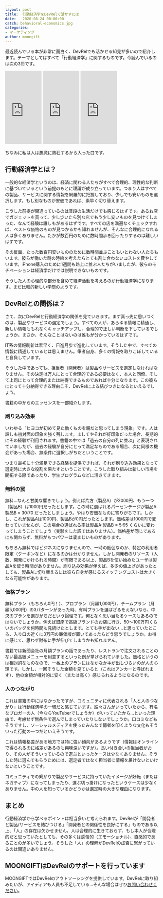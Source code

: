 ```yaml
---
layout: post
title:  行動経済学をDevRelで活かすには
date:   2020-08-24 00:00:00
catch: behavioral-economics.jpg
categories:
- マーケティング
author: moongift
---
```


最近読んでいる本が非常に面白く、DevRelでも活かせる知見が多いので紹介します。テーマとしてはすべて「行動経済学」に関するものです。今読んでいるのは次の3冊です。

<iframe style="width:120px;height:240px;" marginwidth="0" marginheight="0" scrolling="no" frameborder="0" src="https://rcm-fe.amazon-adsystem.com/e/cm?ref=qf_sp_asin_til&t=moongift-22&m=amazon&o=9&p=8&l=as1&IS1=1&detail=1&asins=B00K1A75N4&linkId=c5596ee7895dc6af8cad641cacfdff8e&bc1=ffffff&lt1=_top&fc1=333333&lc1=0066c0&bg1=ffffff&f=ifr">
</iframe>


<iframe style="width:120px;height:240px;" marginwidth="0" marginheight="0" scrolling="no" frameborder="0" src="https://rcm-fe.amazon-adsystem.com/e/cm?ref=qf_sp_asin_til&t=moongift-22&m=amazon&o=9&p=8&l=as1&IS1=1&detail=1&asins=B00GU4R8M8&linkId=4249eb8478bf50613291f1fcf4eade27&bc1=ffffff&lt1=_top&fc1=333333&lc1=0066c0&bg1=ffffff&f=ifr">
</iframe>

<iframe style="width:120px;height:240px;" marginwidth="0" marginheight="0" scrolling="no" frameborder="0" src="https://rcm-fe.amazon-adsystem.com/e/cm?ref=qf_sp_asin_til&t=moongift-22&m=amazon&o=9&p=8&l=as1&IS1=1&detail=1&asins=4620326402&linkId=eab192248be9ec4b517f304fd7f970e3&bc1=ffffff&lt1=_top&fc1=333333&lc1=0066c0&bg1=ffffff&f=ifr">
</iframe>

ちなみに私は人は悪魔に熱狂するから入った口です。

## 行動経済学とは？

一般的な経済学というのは、経済に関わる人たちがすべて合理的、理性的な判断に基づいているという前提のもとに理論が成り立っています。つまり人はすべての製品、サービスに関する情報を網羅的に把握しており、少しでも安いものを選択します。もし別なものが安価であれば、素早く切り替えます。

こうした前提が間違っているのは普段の生活だけでも感じるはずです。あるお店でガジェットを買って、少し歩いたら別な店でもう少し安いものを見つけてしまった、なんて経験は誰しもがあるはずです。すべての店を満遍なくチェックすれば、ベストな価格のものが見つかるかも知れませんが、そんなに合理的になれる人は多くありません。たかが数百円のために数時間歩き回ったりするのは難しいはずです。

その反面、たった数百円安いもののために数時間並ぶこともいとわない人たちもいます。彼らが働いた時の時給を考えたらとても割に合わないコストを費やしています。iPhone購入のために1週間も路上に並ぶ人たちがいましたが、彼らのモチベーションは経済学だけでは説明できないものです。

そうした人の心理的な部分を含めて経済活動を考えるのが行動経済学になります。まだ比較的新しい学問のようです。

## DevRelとの関係は？

さて、次にDevRelと行動経済学の関係を見ていきます。まず真っ先に思いつくのは、製品やサービスの選定でしょう。すべての人が、あらゆる情報に精通し、新しい情報ももれなくキャッチアップし、合理的で正しい判断を下しているでしょうか。まさか、そんなことはないのは誰もが分かっているはずです。

IT系の情報刷新は素早く、日進月歩で進化しています。そうした中で、すべての情報に精通しているとは思えません。筆者自身、多くの情報を取りこぼしていると自負しています。

そうした中であっても、担当者（開発者）は製品やサービスを選定しなければなりません。その決定は万人にとって合理的である必要はなく、本人と同僚、そして上司にとって合理的または納得できるものであれば十分になります。この彼らにとって十分納得できる理由こそ、DevRelによる結びつきになるといえるでしょう。

書籍の中からのエッセンスを一部紹介します。

### 刷り込み効果

いわゆる「ヒヨコが初めて見た動くものを親だと思ってしまう現象」です。人は誰しも初対面の印象を強く残します。ましてやそれが好印象だった場合、長期的にその経験が利用されます。書籍の中では「過去の自分の列に並ぶ」と表現されていましたが、過去の経験が自分にとって満足なものである場合、次に同様の機会があった場合、無条件に選択しがちだということです。

つまり最初に十分満足できる経験を提供できれば、それが刷り込み効果となって選定時に大きな役割を果たすということです。こうした取り組みは新しい市場を開拓する際であったり、学生プログラムなどに活きてきます。

### 無料の罠

無料…なんと甘美な響きでしょう。例えば片方（製品A）が2000円、もう一つ（製品B）は1000円だったとします。この時に選ばれるパーセンテージが製品A:製品B = 30:70 だったとしましょう。やはり安価なものに寄りがちです。しかし、これが製品Aは1000円、製品Bが0円だったとします。価格差は1000円で変わっていませんが、この場合の選ばれる率は製品A:製品B = 5:95 くらいに変わってしまうことでしょう（実験をした訳ではありません）。価格差が同じであるにも関わらず、無料がもつパワーは凄まじいものがあります。

もちろん無料ではビジネスになりませんので、一時の販促なのか、特定の利用者限定（クーポンなど）になるのかは分かりません。しかし開発者のリソース（人数、開発にかけられる時間）が有限である以上、製品Bを使い始めたユーザは製品Aを使う時間がありません。刷り込み効果が伴えば、多少の値上げがあったとしても、製品Aに切り替えるには彼ら自身が感じるスイッチングコストは大きくなる可能性があります。

### 価格プラン

無料プラン（もちろん0円！）、プロプラン（月額1,000円）、チームプラン（月額5,000円）の3パターンがあった時、有料プランを選ばざるをえないなら、中央のプランを選びがちだという論理です。何となく思い当たるケースもあるのではないでしょうか。例えば銀座で高級ブランドのお店に行き、50〜100万円くらいのバッグを何時間も見続けたとします。とても手が出ない…と思っていたところ、入り口の近くに3万円の廉価版が置いてあったらどう思うでしょうか。お得に感じて、思わず財布に手が伸びてしまうかも知れません。

書籍では新聞会社の月額プランの話であったり、レストランで注文されることのない最高級メニューを用意するといった例が挙げられていました。価格というのは相対的なものなので、一番上のプランにはなかなか手が出しづらいのが人の心理です。しかし、一回そうした金額を見ていると（これはアンカーと呼ばれます）、他の金額が相対的に安く（または高く）感じられるようになるのです。

### 人のつながり

これは書籍の中にはなかったですが、コミュニティに代表される「人と人のつながり」は行動経済学の一環だと感じています。誰々さんがいっていたから、有名なブロガーの人（今ならYouTuberでしょうか）がいっていたから…といった理由で、考慮せず無条件で選んでしまっていたりしないでしょうか。口コミなどもそうですし、ソーシャルメディアを使ったみんなで弱者を叩くような文化もそういった行動の一つだといえそうです。

これは情報格差がある地方では特に強い傾向があるようです（情報はオンラインで得られるのに格差があるのも興味深いですが）。長い付き合いの担当者がおり、その人がそういっているので選ぶといったケースは少なくありません。そうした時に選んでもらうためには、選定者ではなく担当者に情報を届けないといけないということです。

コミュニティでの繋がりで製品やサービスに持っていたイメージが好転（またはネガティブ）になってしまったり、選ぶ切っ掛けになったというケースは少なくありません。中の人を知っているかどうかは選定時の大きな理由になります。

## まとめ

行動経済学から学べるポイントは相当多いと考えられます。DevRelが「開発者と製品/サービスを結びつける」「開発者との関係性を良好にする」ものである以上、「人」の存在は欠かせません。人は合理的に生きておらず、もし本人が合理的だと思っていたとしても、その多くは感情的（エモーショナル）、直感的であることのが多いでしょう。そうした「人」の理解がDevRelの成否に繋がっているのは間違いありません。

## MOONGIFTはDevRelのサポートを行っています

MOONGIFTではDevRelのアウトソーシングを提供しています。DevRelに取り組みたいが、アイディアも人員も不足している…そんな場合はぜひ[お問い合わせください](/contact)。






